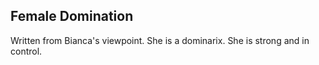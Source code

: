 ## Female Domination

Written from Bianca's viewpoint. She is a dominarix. She is strong and in control. 